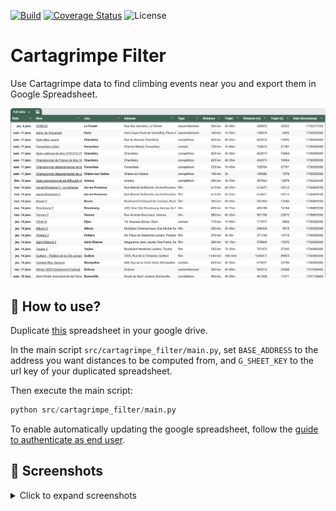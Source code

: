 [![Build][github-ci-image]][github-ci-link]
[![Coverage Status][codecov-image]][codecov-link]
![License][license-image]

# Cartagrimpe Filter

Use Cartagrimpe data to find climbing events near you and export them in Google Spreadsheet.

![Full Spreadsheet Screenshot](media/full_spreadsheet_screenshot.png)

## 🏃 How to use?

Duplicate [this](https://docs.google.com/spreadsheets/d/1BgeKD8rEr9TV1p7V9vni8stgSki1cl_eqcVxebXTfSo/edit?gid=1168437626#gid=1168437626) spreadsheet in your google drive.

In the main script `src/cartagrimpe_filter/main.py`, set `BASE_ADDRESS` to the address you want distances to be computed from, and `G_SHEET_KEY` to the url key of your duplicated spreadsheet.

Then execute the main script:

```python
python src/cartagrimpe_filter/main.py
```

To enable automatically updating the google spreadsheet, follow the [guide to authenticate as end user](https://docs.gspread.org/en/latest/oauth2.html#for-end-users-using-oauth-client-id).

## 📸 Screenshots <!-- omit from toc -->

<details>
  <summary>Click to expand screenshots</summary>

### Raw Spreadsheet

![Raw Spreadsheet Screenshot](media/raw_spreadsheet_screenshot.png)

### Formatted

![Full Formatted Spreadsheet Screenshot](media/full_spreadsheet_screenshot.png)

### Filtered Events (distance, time, date, event type, etc)

![Filtered Events Spreadsheet](media/events_spreadsheet_screenshot.png)

</details>

<!-- Links -->
[github-ci-image]: https://github.com/Kajiih/cartagrimpe_filter/actions/workflows/build.yml/badge.svg?branch=main
[github-ci-link]: https://github.com/Kajiih/cartagrimpe_filter/actions?query=workflow%3Abuild+branch%3Amain

[codecov-image]: https://img.shields.io/codecov/c/github/Kajiih/cartagrimpe_filter/main.svg?logo=codecov&logoColor=aaaaaa&labelColor=333333
[codecov-link]: https://codecov.io/github/Kajiih/cartagrimpe_filter

[license-image]: https://img.shields.io/badge/license-MIT_license-blue.svg?labelColor=333333
